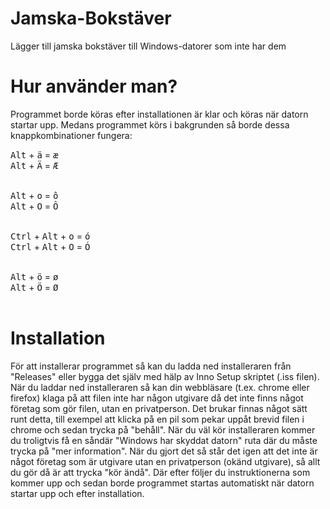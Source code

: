# Jamska-Bokstäver
Lägger till jamska bokstäver till Windows-datorer som inte har dem

# Hur använder man?
Programmet borde köras efter installationen är klar och köras när datorn startar upp. Medans programmet körs i bakgrunden så borde dessa knappkombinationer fungera:

<kbd>Alt</kbd> + <kbd>ä</kbd> = <kbd>æ</kbd><br>
<kbd>Alt</kbd> + <kbd>Ä</kbd> = <kbd>Æ</kbd><br><br>

<kbd>Alt</kbd> + <kbd>o</kbd> = <kbd>ô</kbd><br>
<kbd>Alt</kbd> + <kbd>O</kbd> = <kbd>Ô</kbd><br><br>

<kbd>Ctrl</kbd> + <kbd>Alt</kbd> + <kbd>o</kbd> = <kbd>ó</kbd><br>
<kbd>Ctrl</kbd> + <kbd>Alt</kbd> + <kbd>O</kbd> = <kbd>Ó</kbd><br><br>

<kbd>Alt</kbd> + <kbd>ö</kbd> = <kbd>ø</kbd><br>
<kbd>Alt</kbd> + <kbd>Ö</kbd> = <kbd>Ø</kbd><br><br>

# Installation 
För att installerar programmet så kan du ladda ned installeraren från "Releases" eller bygga det själv med hälp av Inno Setup skriptet (.iss filen). När du laddar ned installeraren så kan din webbläsare (t.ex. chrome eller firefox) klaga på att filen inte har någon utgivare då det inte finns något företag som gör filen, utan en privatperson. Det brukar finnas något sätt runt detta, till exempel att klicka på en pil som pekar uppåt brevid filen i chrome och sedan trycka på "behåll". När du väl kör installeraren kommer du troligtvis få en såndär "Windows har skyddat datorn" ruta där du måste trycka på "mer information". När du gjort det så står det igen att det inte är något företag som är utgivare utan en privatperson (okänd utgivare), så allt du gör då är att trycka "kör ändå". Där efter följer du instruktionerna som kommer upp och sedan borde programmet startas automatiskt när datorn startar upp och efter installation.
